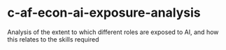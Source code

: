 # c-af-econ-ai-exposure-analysis
Analysis of the extent to which different roles are exposed to AI, and how this relates to the skills required
